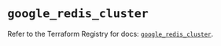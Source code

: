 # `google_redis_cluster`

Refer to the Terraform Registry for docs: [`google_redis_cluster`](https://registry.terraform.io/providers/hashicorp/google-beta/6.36.0/docs/resources/google_redis_cluster).
